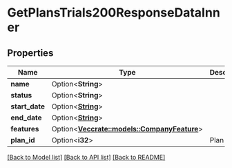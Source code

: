 # GetPlansTrials200ResponseDataInner

## Properties

Name | Type | Description | Notes
------------ | ------------- | ------------- | -------------
**name** | Option<**String**> |  | [optional]
**status** | Option<**String**> |  | [optional]
**start_date** | Option<[**String**](string.md)> |  | [optional]
**end_date** | Option<[**String**](string.md)> |  | [optional]
**features** | Option<[**Vec<crate::models::CompanyFeature>**](CompanyFeature.md)> |  | [optional]
**plan_id** | Option<**i32**> | Plan id. | [optional]

[[Back to Model list]](../README.md#documentation-for-models) [[Back to API list]](../README.md#documentation-for-api-endpoints) [[Back to README]](../README.md)


